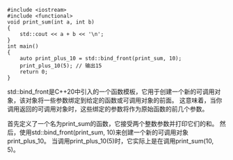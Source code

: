 ```
#include <iostream>
#include <functional>
void print_sum(int a, int b)
{
    std::cout << a + b << '\n';
}
int main()
{
    auto print_plus_10 = std::bind_front(print_sum, 10);
    print_plus_10(5); // 输出15
    return 0;
}
```
std::bind_front是C++20中引入的一个函数模板，它用于创建一个新的可调用对象，该对象将一些参数绑定到给定的函数或可调用对象的前面。
这意味着，当你调用返回的可调用对象时，这些绑定的参数将作为原始函数的前几个参数。

首先定义了一个名为print_sum的函数，它接受两个整数参数并打印它们的和。
然后，使用std::bind_front(print_sum, 10)来创建一个新的可调用对象print_plus_10。
当调用print_plus_10(5)时，它实际上是在调用print_sum(10, 5)。